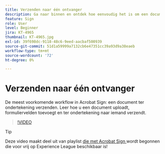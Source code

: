 ```yaml
---
title: Verzenden naar één ontvanger
description: Ga naar binnen en ontdek hoe eenvoudig het is om een document ter ondertekening te verzenden
feature: Sign
role: User
level: Beginner
jira: KT-4965
thumbnail: KT-4965.jpg
exl-id: 39f698dc-9118-48c6-9eed-aacbaf500939
source-git-commit: 51d1a59999a7132cb6e47351cc39a93d9a38eaeb
workflow-type: tm+mt
source-wordcount: '72'
ht-degree: 0%

---
```


# Verzenden naar één ontvanger

De meest voorkomende workflow in Acrobat Sign: een document ter ondertekening verzenden. Leer hoe u een document uploadt, formuliervelden toevoegt en ter ondertekening naar iemand verzendt.

>[!VIDEO](https://video.tv.adobe.com/v/341295?quality=12&learn=on&hidetitle=true)

>[!TIP]
>
>Deze video maakt deel uit van playlist [ die met Acrobat Sign ](https://experienceleague.adobe.com/en/playlists/acrobat-sign-get-started-business-users) wordt begonnen die voor vrij op Experience League beschikbaar is!